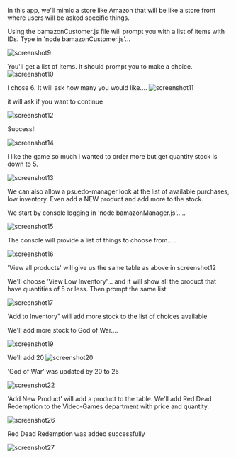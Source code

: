 In this app, we'll mimic a store like Amazon that will be like a store front where users will be asked specific things.

Using the bamazonCustomer.js file will prompt you with a list of items with IDs. Type in 'node bamazonCustomer.js'...

![screenshot9](https://github.com/sgttenor/screenshots/blob/master/screenshot9..PNG)


You'll get a list of items. It should prompt you to make a choice. 
![screenshot10](https://github.com/sgttenor/screenshots/blob/master/Screenshot10.PNG)


I chose 6. It will ask how many you would like....
![screenshot11]( https://github.com/sgttenor/screenshots/blob/master/screenshot11.PNG)


it will ask if you want to continue

![screenshot12](https://github.com/sgttenor/screenshots/blob/master/screenshot12.PNG)


Success!!

![screenshot14](https://github.com/sgttenor/screenshots/blob/master/screenshot14.PNG)


I like the game so much I wanted to order more but get quantity stock is down to 5.

![screenshot13](https://github.com/sgttenor/screenshots/blob/master/screenshot13.PNG)



We can also allow a psuedo-manager look at the list of available purchases, low inventory. Even add a NEW product and add more to the stock.

We start by console logging in 'node bamazonManager.js'.....

![screenshot15](https://github.com/sgttenor/screenshots/blob/master/screenshot15.PNG)

The console will provide a list of things to choose from.....

![screenshot16](https://github.com/sgttenor/screenshots/blob/master/screenshot16.PNG)

'View all products' will give us the same table as above in screenshot12

We'll choose 'View Low Inventory'... and it will show all the product that have quantities of 5 or less. Then prompt the same list

![screenshot17](https://github.com/sgttenor/screenshots/blob/master/screenshot17.PNG)

'Add to Inventory" will add more stock to the list of choices available.

We'll add more stock to God of War....

![screenshot19](https://github.com/sgttenor/screenshots/blob/master/Screenshot19.PNG)

We'll add 20
![screenshot20](https://github.com/sgttenor/screenshots/blob/master/Screenshot20.PNG)

'God of War' was updated by 20 to 25

![screenshot22](https://github.com/sgttenor/screenshots/blob/master/screenshot22.PNG)

'Add New Product' will add a product to the table.
We'll add Red Dead Redemption to the Video-Games department with price and quantity.

![screenshot26](https://github.com/sgttenor/screenshots/blob/master/screenshot26.PNG)

Red Dead Redemption was added successfully

![screenshot27](https://github.com/sgttenor/screenshots/blob/master/screenshot27.PNG)



